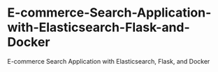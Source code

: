 # E-commerce-Search-Application-with-Elasticsearch-Flask-and-Docker
E-commerce Search Application with Elasticsearch, Flask, and Docker
